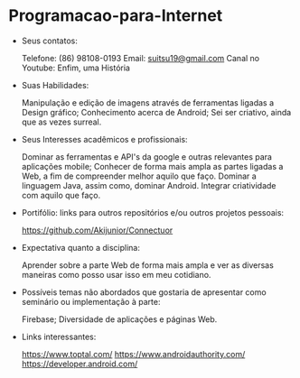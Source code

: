 # Programacao-para-Internet

- Seus contatos:
    
    Telefone: (86) 98108-0193
    Email: suitsu19@gmail.com
    Canal no Youtube: Enfim, uma História

- Suas Habilidades:

    Manipulação e edição de imagens através de ferramentas ligadas a Design gráfico;
    Conhecimento acerca de Android;
    Sei ser criativo, ainda que as vezes surreal.

- Seus Interesses acadêmicos e profissionais:

    Dominar as ferramentas e API's da google e outras relevantes para aplicações mobile;
    Conhecer de forma mais ampla as partes ligadas a Web, a fim de compreender melhor aquilo que faço.
    Dominar a linguagem Java, assim como, dominar Android.
    Integrar criatividade com aquilo que faço. 

- Portifólio: links para outros repositórios e/ou outros projetos pessoais:

    https://github.com/Akijunior/Connectuor

- Expectativa quanto a disciplina:

    Aprender sobre a parte Web de forma mais ampla e ver as diversas maneiras como posso usar isso em meu cotidiano.

- Possíveis temas não abordados que gostaria de apresentar como seminário ou implementação à parte:

    Firebase;
    Diversidade de aplicações e páginas Web.

- Links interessantes:

    https://www.toptal.com/
    https://www.androidauthority.com/
    https://developer.android.com/


